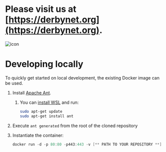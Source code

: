 # Please visit us at [https://derbynet.org](https://derbynet.org).

![icon](https://raw.githubusercontent.com/jeffpiazza/derbynet/master/website/img/derbynet-300.png)

# Developing locally

To quickly get started on local development, the existing Docker image can be used.

1. Install [Apache Ant](https://ant.apache.org/). 
   1. You can [install WSL](https://learn.microsoft.com/en-us/windows/wsl/install) and run:

      ```bash
      sudo apt-get update
      sudo apt-get install ant
      ```

2. Execute `ant generated` from the root of the cloned repository
3. Instantiate the container:

   ```powershell
   docker run -d -p 80:80 -p443:443 -v [** PATH TO YOUR REPOSITORY **]\lib\:/var/lib/derbynet --mount type=bind,src=[** PATH TO YOUR REPOSITORY **]\website\,target=/var/www/html,readonly jeffpiazza/derbynet_server   
   ```
